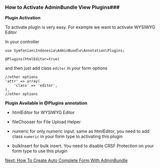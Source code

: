 ### How to Activate AdminBundle View Plugins###

**Plugin Activation**

To activate plugin is very easy. For example we want to activate WYSIWYG Editor

In your controller

```lang=php
use Symfonian\Indonesia\AdminBundle\Annotation\Plugins;

@Plugins(htmlEditor=true)
```

and then just add class `editor` in your form options

```lang=php
//other options
'attr' => array(
    'class' => 'editor',
),
//other options
```

**Plugin Available in @Plugins annotation**

+ htmlEditor for WYSIWYG Editor

+ fileChooser for File Upload Helper

+ numeric for only numeric input. same as htmlEditor, you need to add class `numeric` in your form type to activating this plugin

+ bulkInsert for bulk insert. You need to disable CRSF Protection on your form type to use this plugin

[Next: How To Create Auto Complete Form With AdminBundle](autocomplete.md)